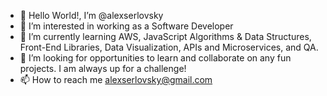 - 👋 Hello World!, I’m @alexserlovsky
- 👀 I’m interested in working as a Software Developer
- 🌱 I’m currently learning AWS, JavaScript Algorithms & Data Structures, Front-End Libraries, Data Visualization, APIs and Microservices, and QA.
- 💞️ I’m looking for opportunities to learn and collaborate on any fun projects. I am always up for a challenge!
- 📫 How to reach me alexserlovsky@gmail.com

<!---
alexserlovsky/alexserlovsky is a ✨ special ✨ repository because its `README.md` (this file) appears on your GitHub profile.
You can click the Preview link to take a look at your changes.
--->
